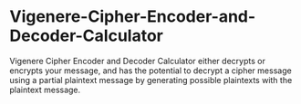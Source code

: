 # Vigenere-Cipher-Encoder-and-Decoder-Calculator
Vigenere Cipher Encoder and Decoder Calculator either decrypts or encrypts your message, and has the potential to decrypt a cipher message
using a partial plaintext message by generating possible plaintexts with the plaintext message. 
